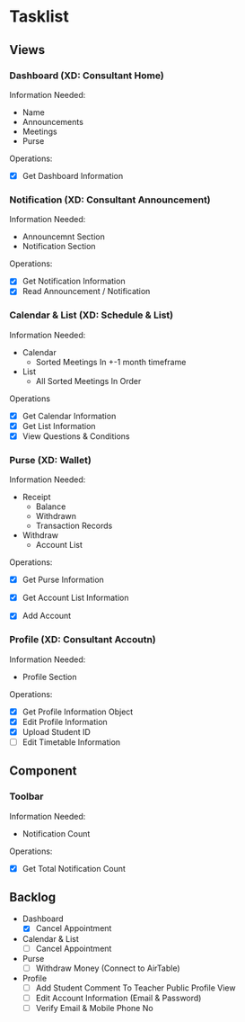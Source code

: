 # Tasklist

## Views

### Dashboard (XD: Consultant Home)

Information Needed:
- Name
- Announcements
- Meetings
- Purse

Operations:
- [x] Get Dashboard Information

### Notification (XD: Consultant Announcement)

Information Needed:
- Announcemnt Section
- Notification Section

Operations:
- [x] Get Notification Information
- [x] Read Announcement / Notification

### Calendar & List (XD: Schedule & List)

Information Needed:
- Calendar
    - Sorted Meetings In +-1 month timeframe
- List
    - All Sorted Meetings In Order

Operations
- [x] Get Calendar Information
- [x] Get List Information
- [x] View Questions & Conditions

### Purse (XD: Wallet)

Information Needed:
- Receipt
    - Balance
    - Withdrawn
    - Transaction Records
- Withdraw
    - Account List

Operations:
- [x] Get Purse Information
- [x] Get Account List Information
- [x] Add Account


### Profile (XD: Consultant Accoutn)

Information Needed:
- Profile Section

Operations:
- [x] Get Profile Information Object
- [x] Edit Profile Information
- [x] Upload Student ID
- [ ] Edit Timetable Information

## Component

### Toolbar

Information Needed: 
- Notification Count

Operations:
- [x] Get Total Notification Count

## Backlog

- Dashboard
    - [x] Cancel Appointment
- Calendar & List
    - [ ] Cancel Appointment
- Purse
    - [ ] Withdraw Money (Connect to AirTable)
- Profile
    - [ ] Add Student Comment To Teacher Public Profile View
    - [ ] Edit Account Information (Email & Password)
    - [ ] Verify Email & Mobile Phone No